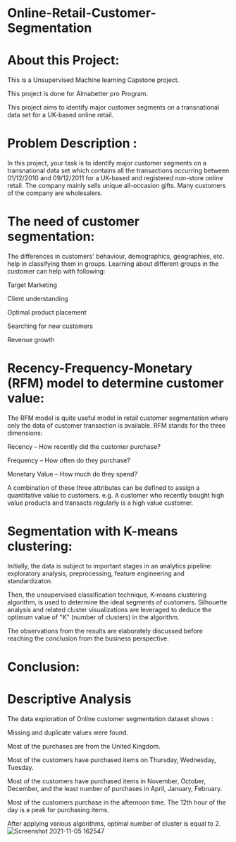 # Online-Retail-Customer-Segmentation

# About this Project:

This is a Unsupervised Machine learning Capstone project.

This project is done for Almabetter pro Program.

This project aims to identify major customer segments on a transnational data set for a UK-based online retail.


# Problem Description :

In this project, your task is to identify major customer segments on a transnational data set which contains all the transactions occurring between 01/12/2010 and 09/12/2011 for a UK-based and registered non-store online retail. The company mainly sells unique all-occasion gifts. Many customers of the company are wholesalers.

# The need of customer segmentation:

The differences in customers' behaviour, demographics, geographies, etc. help in classifying them in groups. Learning about different groups in the customer can help with following:

Target Marketing

Client understanding

Optimal product placement

Searching for new customers

Revenue growth


# Recency-Frequency-Monetary (RFM) model to determine customer value:

The RFM model is quite useful model in retail customer segmentation where only the data of customer transaction is available. RFM stands for the three dimensions:

Recency – How recently did the customer purchase?

Frequency – How often do they purchase?

Monetary Value – How much do they spend?

A combination of these three attributes can be defined to assign a quantitative value to customers. e.g. A customer who recently bought high value products and transacts regularly is a high value customer.

# Segmentation with K-means clustering:

Initially, the data is subject to important stages in an analytics pipeline: exploratory analysis, preprocessing, feature engineering and standardizaton.

Then, the unsupervised classification technique, K-means clustering algorithm, is used to determine the ideal segments of customers. Silhouette analysis and related cluster visualizations are leveraged to deduce the optimum value of "K" (number of clusters) in the algorithm.

The observations from the results are elaborately discussed before reaching the conclusion from the business perspective.

# Conclusion:

# Descriptive Analysis

The data exploration of Online customer segmentation dataset shows :

Missing and duplicate values were found.

Most of the purchases are from the United Kingdom.

Most of the customers have purchased items on Thursday, Wednesday, Tuesday.

Most of the customers have purchased items in November, October, December, and the least number of purchases in April, January, February.

Most of the customers purchase in the afternoon time. The 12th hour of the day is a peak for purchasing items.

After applying various algorithms, optimal number of cluster is equal to 2.
![Screenshot 2021-11-05 162547](https://user-images.githubusercontent.com/88345564/140500121-965c0c4c-94d4-4f75-a9be-51f5b2953559.png)


